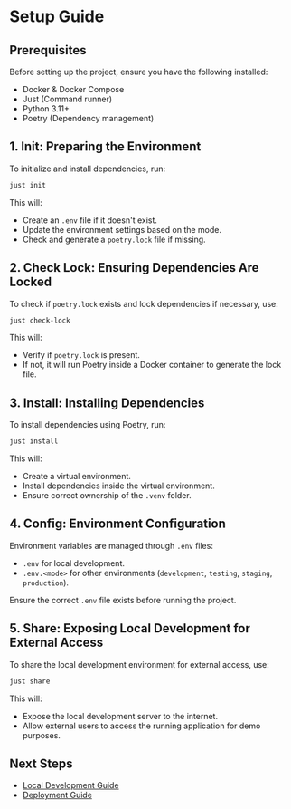 # Setup Guide

## Prerequisites

Before setting up the project, ensure you have the following installed:

- Docker & Docker Compose
- Just (Command runner)
- Python 3.11+
- Poetry (Dependency management)

## 1. Init: Preparing the Environment

To initialize and install dependencies, run:

```sh
just init
```

This will:
- Create an `.env` file if it doesn't exist.
- Update the environment settings based on the mode.
- Check and generate a `poetry.lock` file if missing.

## 2. Check Lock: Ensuring Dependencies Are Locked

To check if `poetry.lock` exists and lock dependencies if necessary, use:

```sh
just check-lock
```

This will:
- Verify if `poetry.lock` is present.
- If not, it will run Poetry inside a Docker container to generate the lock file.

## 3. Install: Installing Dependencies

To install dependencies using Poetry, run:

```sh
just install
```

This will:
- Create a virtual environment.
- Install dependencies inside the virtual environment.
- Ensure correct ownership of the `.venv` folder.

## 4. Config: Environment Configuration

Environment variables are managed through `.env` files:
- `.env` for local development.
- `.env.<mode>` for other environments (`development`, `testing`, `staging`, `production`).

Ensure the correct `.env` file exists before running the project.

## 5. Share: Exposing Local Development for External Access

To share the local development environment for external access, use:

```sh
just share
```

This will:
- Expose the local development server to the internet.
- Allow external users to access the running application for demo purposes.

## Next Steps

- [Local Development Guide](local-development.md)
- [Deployment Guide](deployment.md)

